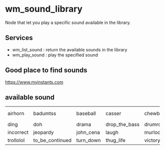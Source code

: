 # wm_sound_library

Node that let you play a specific sound available in the library.  

## Services

- wm_list_sound : return the available sounds in the library  
- wm_play_sound : play the specified sound  


## Good place to find sounds

https://www.myinstants.com

## available sound
|           |                 |           |               |           |                  |          |                |
|-----------|-----------------|-----------|---------------|-----------|------------------|----------|----------------|
| airhorn   | badumtss        | baseball  | casser        | chewbacca | computer-startup | crickets | denied         |
| ding      | doh             | drama     | drop_the_bass | drumroll  | error            | Engine   | got_item       |
| incorrect | jeopardy        | john_cena | laugh         | murlock   | mac_startup      | R2D2     | shooting_stars |
| trollolol | to_be_continued | turn_down | thug_life     | victory   | wrong            | wazza    | yeah           |

